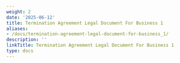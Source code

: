 ```yaml
---
weight: 2
date: '2025-06-12'
title: Termination Agreement Legal Document For Business 1
aliases:
- /docs/termination-agreement-legal-document-for-business_1/
description: ''
linkTitle: Termination Agreement Legal Document For Business 1
type: docs
---
```


